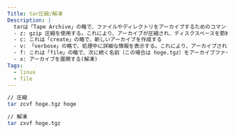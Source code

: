```yaml
---
Title: tar圧縮/解凍
Description: |
  tarは「Tape Archive」の略で、ファイルやディレクトリをアーカイブするためのコマンド。
  - z: gzip 圧縮を使用する。これにより、アーカイブが圧縮され、ディスクスペースを節約できる
  - c: これは「create」の略で、新しいアーカイブを作成する
  - v: 「verbose」の略で、処理中に詳細な情報を表示する。これにより、アーカイブされている各ファイルの名前などが表示される
  - f: これは「file」の略で、次に続く名前（この場合は hoge.tgz）をアーカイブファイルの名前として使用する
  - x: アーカイブを展開する(解凍)
Tags:
  - linux
  - file
---
```


```bash
// 圧縮
tar zcvf hoge.tgz hoge

// 解凍
tar zxvf hoge.tgz
```
